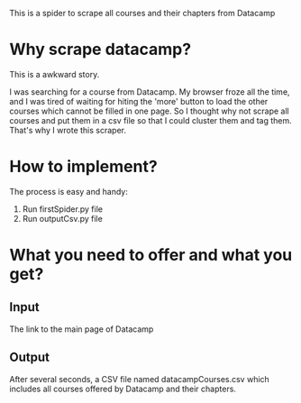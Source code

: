 This is a spider to scrape all courses and their chapters from Datacamp

# Why scrape datacamp?
This is a awkward story. 

I was searching for a course from Datacamp. My browser froze all the time, and I was tired of waiting for hiting the 'more' button to load the other courses which cannot be filled in one page. So I thought why not scrape all courses and put them in a csv file so that I could cluster them and tag them. That's why I wrote this scraper.

# How to implement?
The process is easy and handy:

1. Run firstSpider.py file
2. Run outputCsv.py file

# What you need to offer and what you get? 
## Input
The link to the main page of Datacamp
## Output 
After several seconds, a CSV file named datacampCourses.csv which includes all courses offered by Datacamp and their chapters.

